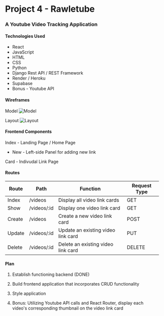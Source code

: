 # Project 4 - Rawletube
### A Youtube Video Tracking Application
#### Technologies Used
- React
- JavaScript
- HTML
- CSS
- Python
- Django Rest API / REST Framework
- Render / Heroku
- Supabase
- Bonus - Youtube API

#### Wireframes

Model
![Model](https://i.imgur.com/2CLiIM9.png)

Layout
![Layout](https://i.imgur.com/1zc1nr1.png)

#### Frontend Components
Index - Landing Page / Home Page
- New - Left-side Panel for adding new link

Card - Indivudal Link Page


#### Routes


| Route  | Path  | Function  | Request Type  |
|---|---|---|---|
| Index  | /videos  | Display all video link cards  | GET  |
| Show  | /videos/:id  | Display one video link card  | GET  |
| Create  | /videos  | Create a new video link card  | POST  |
| Update  | /videos/:id  | Update an existing video link card  | PUT  |
| Delete | /videos/:id  | Delete an existing video link card  | DELETE  |


#### Plan
1. Establish functioning backend (DONE)

2. Build frontend application that incorporates CRUD functionality

3. Style application

4. Bonus: Utilizing Youtube API calls and React Router, display each video's corresponding thumbnail on the video link card